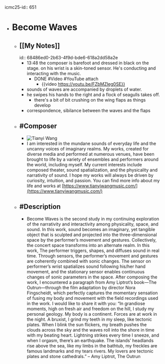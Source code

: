 icmc25-id:: 651

- # Become Waves
	- ## [[My Notes]]
	  id:: 68486ed0-2b63-4f9d-bde6-618a2dd58a2e
		- 13:48 the composer is barefoot and dressed in black on the stage. on his wrist is a skin-toned sensor. He's conducting and interacting with the music.
			- DONE #Video #YouTube attach
				- {{video https://youtu.be/FZbMZIeg0SE}}
		- sounds of waves are accompanied by droplets of water.
		- he swipes his hands to the right and a flock of seagulls takes off.
			- there's a bit of bit crushing on the wing flaps as things develop
		- correspondence, sibilance between the waves and the flaps
	- ## #Composer
		- ![Tianyi Wang](https://icmc2025.sites.northeastern.edu/files/2025/06/651-Wang_Headshot-221x300.jpg)
		- I am interested in the mundane sounds of everyday life and the uncanny voices of imaginary realms. My works, created for diverse media and performed at numerous venues, have been brought to life by a variety of ensembles and performers around the world, including myself. My current interests include composed theater, sound spatialization, and the physicality and narrativity of sound. I hope my works will always be driven by curiosity, intuition, and passion. You can find more info about my life and works at [https://www.tianyiwangmusic.com/](https://www.tianyiwangmusic.com/)
	- ## #Description
		- Become Waves is the second study in my continuing exploration of the narrativity and interactivity among physicality, space, and sound. In this work, sound becomes an imaginary, yet tangible object that is sculpted and projected into the three-dimensional space by the performer’s movement and gestures. Collectively, the concert space transforms into an alternate realm. In this work, The performer triggers, shapes, and diffuses sound in real time. Through sensors, the performer’s movement and gestures are coherently combined with sonic changes. The sensor on performer’s wrist spatializes sound following his/her hand movement, and the stationary sensor enables continuous changes of sonic parameters in the space. After composing the work, I encountered a paragraph from Amy Liptrot’s book—The Outrun—through the film adaptation by director Nora Fingscheidt, which perfectly captures the momentary sensation of fusing my body and movement with the field recordings used in the work. I would like to share it with you: “In grandiose moments, high on fresh air and freedom on the hill, I study my personal geology. My body is a continent. Forces are at work in the night. A bruxist, I grind my teeth in my sleep, like tectonic plates. When I blink the sun flickers, my breath pushes the clouds across the sky and the waves roll into the shore in time with my beating heart. Lightning strikes every time I sneeze, and when I orgasm, there’s an earthquake. The islands’ headlands rise above the sea, like my limbs in the bathtub, my freckles are famous landmarks and my tears rivers. My lovers are tectonic plates and stone cathedrals.” – Amy Liptrot, The Outrun